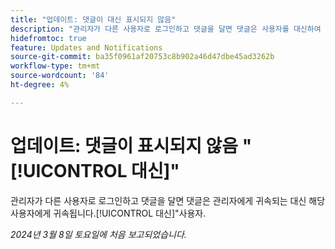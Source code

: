 ```yaml
---
title: "업데이트: 댓글이 대신 표시되지 않음"
description: "관리자가 다른 사용자로 로그인하고 댓글을 달면 댓글은 사용자를 대신하여 관리자에게 귀속되는 대신 해당 사용자에게 귀속됩니다."
hidefromtoc: true
feature: Updates and Notifications
source-git-commit: ba35f0961af20753c8b902a46d47dbe45ad3262b
workflow-type: tm+mt
source-wordcount: '84'
ht-degree: 4%

---
```



# 업데이트: 댓글이 표시되지 않음 &quot;[!UICONTROL 대신]&quot;

관리자가 다른 사용자로 로그인하고 댓글을 달면 댓글은 관리자에게 귀속되는 대신 해당 사용자에게 귀속됩니다.[!UICONTROL 대신]&quot;사용자.

_2024년 3월 8일 토요일에 처음 보고되었습니다._

